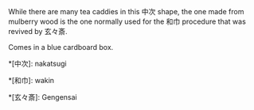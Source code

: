 While there are many tea caddies in this 中次 shape, the one made from mulberry wood is the one normally used for the 和巾 procedure that was revived by 玄々斎.

Comes in a blue cardboard box.

*[中次]: nakatsugi

*[和巾]: wakin

*[玄々斎]: Gengensai
